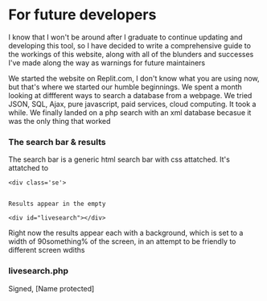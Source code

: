 # For future developers
I know that I won't be around after I graduate to continue updating and developing this tool, so I have decided to write a comprehensive guide to the workings of this website, along with all of the blunders and successes I've made along the way as warnings for future maintainers

We started the website on Replit.com, I don't know what you are using now, but that's where we started our humble beginnings. We spent a month looking at diffferent ways to search a database from a webpage. We tried JSON, SQL, Ajax, pure javascript, paid services, cloud computing. It took a while. We finally landed on a php search with an xml database becasue it was the only thing that worked

### The search bar & results
The search bar is a generic html search bar with css attatched. It's attatched to 

    <div class='se'>

    
    Results appear in the empty

    <div id="livesearch"></div>

Right now the results appear each with a background, which is set to a width of 90something% of the screen, in an attempt to be friendly to different screen wdiths

### livesearch.php









Signed, [Name protected]